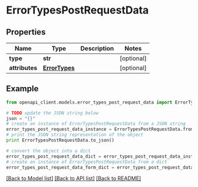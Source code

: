 # ErrorTypesPostRequestData


## Properties
Name | Type | Description | Notes
------------ | ------------- | ------------- | -------------
**type** | **str** |  | [optional] 
**attributes** | [**ErrorTypes**](ErrorTypes.md) |  | [optional] 

## Example

```python
from openapi_client.models.error_types_post_request_data import ErrorTypesPostRequestData

# TODO update the JSON string below
json = "{}"
# create an instance of ErrorTypesPostRequestData from a JSON string
error_types_post_request_data_instance = ErrorTypesPostRequestData.from_json(json)
# print the JSON string representation of the object
print ErrorTypesPostRequestData.to_json()

# convert the object into a dict
error_types_post_request_data_dict = error_types_post_request_data_instance.to_dict()
# create an instance of ErrorTypesPostRequestData from a dict
error_types_post_request_data_form_dict = error_types_post_request_data.from_dict(error_types_post_request_data_dict)
```
[[Back to Model list]](../README.md#documentation-for-models) [[Back to API list]](../README.md#documentation-for-api-endpoints) [[Back to README]](../README.md)


